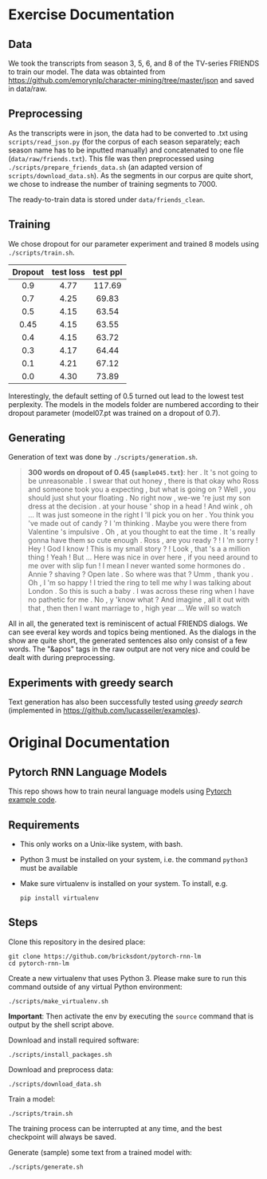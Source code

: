 # Exercise Documentation

## Data
We took the transcripts from season 3, 5, 6, and 8 of the TV-series FRIENDS to train our model.
The data was obtainted from https://github.com/emorynlp/character-mining/tree/master/json and saved in data/raw.

## Preprocessing
As the transcripts were in json, the data had to be converted to .txt using ```scripts/read_json.py``` (for the corpus of each season separately; each season name has to be inputted manually) and concatenated to one file (```data/raw/friends.txt```). This file was then preprocessed using ```./scripts/prepare_friends_data.sh``` (an adapted version of ```scripts/download_data.sh```). As the segments in our corpus are quite short, we chose to indrease the number of training segments to 7000.

The ready-to-train data is stored under ```data/friends_clean```.

## Training

We chose dropout for our parameter experiment and trained 8 models using ```./scripts/train.sh```.

 | Dropout | test loss | test ppl | 
 | :---: | :---: | :---: | 
 | 0.9 | 4.77 | 117.69 | 
 | 0.7 | 4.25 | 69.83 | 
 | 0.5 | 4.15 | 63.54 | 
 | 0.45 | 4.15 | 63.55 | 
 | 0.4 | 4.15 | 63.72 | 
 | 0.3 | 4.17 | 64.44 | 
 | 0.1 | 4.21 | 67.12 | 
 | 0.0 | 4.30 | 73.89 | 

Interestingly, the default setting of 0.5 turned out lead to the lowest test perplexity.
The models in the models folder are numbered according to their dropout parameter (model07.pt was trained on a dropout of 0.7).

## Generating

Generation of text was done by ```./scripts/generation.sh```.


>**300 words on dropout of 0.45 (```sample045.txt```)**:
her . It &apos;s not going to be unreasonable . <eos> I swear that out honey , there is that
okay who Ross and someone took you <unk> a expecting , but what is going on ? <eos> Well ,
you should just shut your floating <unk> . No right now , we-we &apos;re just my son dress at the
decision . <unk> at your house &apos; shop in a head ! And wink , oh ... It was just
someone in the right I &apos;ll pick you on her . <eos> You think you &apos;ve made out of candy
? <eos> I &apos;m thinking . Maybe you were there from Valentine &apos;s impulsive . Oh , at you thought
to eat the time . It &apos;s really gonna have them so cute enough . <eos> Ross , are you
ready ? ! <eos> I &apos;m sorry ! <eos> Hey ! God I know ! This is my small story
? ! Look , that &apos;s a a million thing ! <eos> Yeah ! <eos> But ... Here was nice
in over here , <unk> if you need around to me over with slip fun ! I mean I never
wanted some hormones do . <eos> Annie ? shaving ? <eos> Open late . <eos> So where was that ?
<eos> Umm , thank you . Oh , I &apos;m so happy ! I tried the ring to tell me
why I was talking about London . <eos> So this is such a baby . I was across these ring
when I have no pathetic for me . <eos> No , y &apos;know what ? And imagine , all it
out with that <unk> , then then I want marriage to <unk> , high year ... We will so watch

All in all, the generated text is reminiscent of actual FRIENDS dialogs. We can see everal key words and topics being mentioned. As the dialogs in the show are quite short, the generated sentences also only consist of a few words. The "&apos" tags in the raw output are not very nice and could be dealt with during preprocessing.

## Experiments with greedy search

Text generation has also been successfully tested using *greedy search* (implemented in https://github.com/lucasseiler/examples).


# Original Documentation

## Pytorch RNN Language Models

This repo shows how to train neural language models using [Pytorch example code](https://github.com/pytorch/examples/tree/master/word_language_model).

## Requirements

- This only works on a Unix-like system, with bash.
- Python 3 must be installed on your system, i.e. the command `python3` must be available
- Make sure virtualenv is installed on your system. To install, e.g.

    `pip install virtualenv`

## Steps

Clone this repository in the desired place:

    git clone https://github.com/bricksdont/pytorch-rnn-lm
    cd pytorch-rnn-lm

Create a new virtualenv that uses Python 3. Please make sure to run this command outside of any virtual Python environment:

    ./scripts/make_virtualenv.sh

**Important**: Then activate the env by executing the `source` command that is output by the shell script above.

Download and install required software:

    ./scripts/install_packages.sh

Download and preprocess data:

    ./scripts/download_data.sh

Train a model:

    ./scripts/train.sh

The training process can be interrupted at any time, and the best checkpoint will always be saved.

Generate (sample) some text from a trained model with:

    ./scripts/generate.sh
